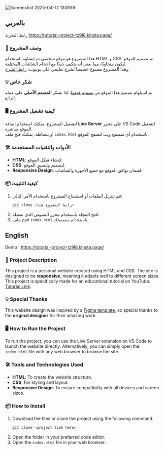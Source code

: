 


![Screenshot 2025-04-12 130939](https://github.com/user-attachments/assets/6d8a5321-85ed-4436-a935-c030c47d578c)




## بالعربي

رابط التجربة 
https://tutorial-project-tz9l8.kinsta.page/

### 📄 وصف المشروع
هذا المشروع هو موقع شخصي تم إنشاؤه باستخدام HTML و CSS. تم تصميم الموقع ليكون متجاوبًا، مما يعني أنه يتكيف جيدًا مع أحجام الشاشات المختلفة.<br>
وهذا المشروع مصنوع خصيصا لشرح تعليمي على يوتيوب: [رابط الشرح](https://youtu.be/VzAxCThj_5k?si=4WwLBuOnbGhgAQ2q).


### 💡 شكر خاص
تم استلهام تصميم هذا الموقع من [تصميم فيغما](https://www.figma.com/community/file/1175755450846438274/portfolio-website-design)، لذا نشكر **المصمم الأصلي** على عمله الرائع.


### 🖥️ كيفية تشغيل المشروع
لتشغيل المشروع، يمكنك استخدام إضافة **Live Server** على محرر VS Code لتشغيل الموقع مباشرة.  
أو ببساطة، يمكنك فتح ملف `index.html` باستخدام أي متصفح ويب لتصفح الموقع.

### 🛠️ الأدوات والتقنيات المستخدمة
- **HTML**: لإنشاء هيكل الموقع.
- **CSS**: لتصميم وتنسيق الموقع.
- **Responsive Design**: لضمان توافق الموقع مع جميع الأجهزة والشاشات.

### 📦 كيفية التثبيت
1. قم بتنزيل الملفات أو استنساخ المشروع باستخدام الأمر التالي:
   ```bash
   git clone <رابط المشروع هنا>

2. افتح المجلد باستخدام محرر النصوص الذي تفضله.
3. افتح ملف `index.html` باستخدام متصفحك.

## English

Demo : 
https://tutorial-project-tz9l8.kinsta.page/

### 📄 Project Description
This project is a personal website created using HTML and CSS. The site is designed to be **responsive**, meaning it adapts well to different screen sizes. <br>
This project is specifically made for an educational tutorial on YouTube: [Tutorial Link](https://youtu.be/VzAxCThj_5k?si=4WwLBuOnbGhgAQ2q).

### 💡 Special Thanks
This website design was inspired by a [Figma template](https://www.figma.com/community/file/1175755450846438274/portfolio-website-design), so special thanks to the **original designer** for their amazing work.

### 🖥️ How to Run the Project
To run the project, you can use the Live Server extension on VS Code to launch the website directly.
Alternatively, you can simply open the `index.html` file with any web browser to browse the site.

### 🛠️ Tools and Technologies Used
- **HTML**: To create the website structure.
- **CSS**: For styling and layout.
- **Responsive Design**: To ensure compatibility with all devices and screen sizes.

### 📦 How to Install
1. Download the files or clone the project using the following command:
   ```bash
   git clone <project link here>

2. Open the folder in your preferred code editor.
3. Open the `index.html` file in your web browser.
